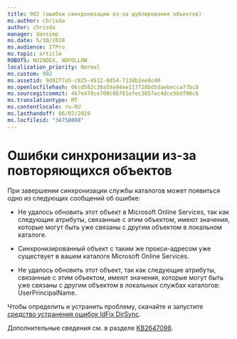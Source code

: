 ```yaml
---
title: 902 (ошибки синхронизации из-за дублирования объектов)
ms.author: chrisda
author: chrisda
manager: dansimp
ms.date: 5/30/2018
ms.audience: ITPro
ms.topic: article
ROBOTS: NOINDEX, NOFOLLOW
localization_priority: Normal
ms.custom: 902
ms.assetid: 9d9277a5-c825-4512-8d54-7138b2ee0c40
ms.openlocfilehash: 06cd582c30a59a94ee117728bd5daebecca77bc8
ms.sourcegitcommit: 4b7e478ce700c0b781efec3857ac4dce5bdf00c6
ms.translationtype: MT
ms.contentlocale: ru-RU
ms.lasthandoff: 06/07/2019
ms.locfileid: "34758008"
---
```

# <a name="sync-errors-due-to-duplicate-objects"></a>Ошибки синхронизации из-за повторяющихся объектов

При завершении синхронизации службы каталогов может появиться одно из следующих сообщений об ошибке:

- Не удалось обновить этот объект в Microsoft Online Services, так как следующие атрибуты, связанные с этим объектом, имеют значения, которые могут быть уже связаны с другим объектом в локальном каталоге.

- Синхронизированный объект с таким же прокси-адресом уже существует в вашем каталоге Microsoft Online Services.

- Не удалось обновить этот объект, так как следующие атрибуты, связанные с этим объектом, имеют значения, которые могут быть уже связаны с другим объектом в локальных службах каталогов: UserPrincipalName.

Чтобы определить и устранить проблему, скачайте и запустите [средство устранения ошибок IdFix DirSync](https://www.microsoft.com/download/details.aspx?id=36832).

Дополнительные сведения см. в разделе [KB2647098](https://support.microsoft.com/help/2647098/duplicate-or-invalid-attributes-prevent-directory-synchronization-in-o).

